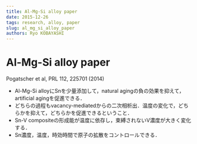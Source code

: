 ```yaml
---
title: Al-Mg-Si alloy paper
date: 2015-12-26
tags: research, alloy, paper
slug: al_mg_si_alloy_paper
authors: Ryo KOBAYASHI
---
```


# Al-Mg-Si alloy paper

Pogatscher et al, PRL 112, 225701 (2014)

-   Al-Mg-Si alloyにSnを少量添加して，natural
    agingの負の効果を抑えて，artificial agingを促進できる．
-   どちらの過程もvacancy-mediatedからの二次相析出．温度の変化で，どちらかを抑えて，どちらかを促進できるということ．
-   Sn-V
    compositeの形成能が温度に依存し，束縛されないV濃度が大きく変化する．
-   Sn濃度，温度，時効時間で原子の拡散をコントロールできる．

